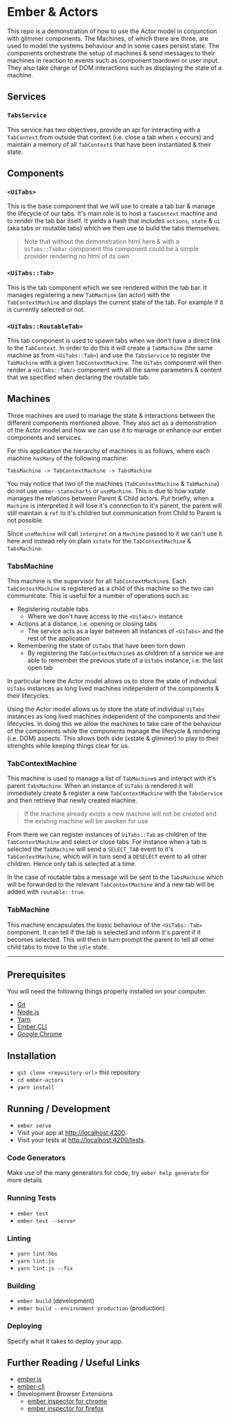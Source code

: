 # Ember & Actors

This repo is a demonstration of how to use the Actor model in conjunction with glimmer components. The Machines, of which there are three, are used to model the systems behaviour and in some cases persist state. The components orchestrate the setup of machines & send messages to their machines in reaction to events such as component teardown or user input. They also take charge of DOM interactions such as displaying the state of a machine.

## Services

### `TabsService`

This service has two objectives, provide an api for interacting with a `TabContext` from outside that context (i.e. close a tab when `x` occurs) and maintain a memory of all `TabContext`s that have been instantiated & their state.

## Components

### `<UiTabs>`

This is the base component that we will use to create a tab bar & manage the lifecycle of our tabs. It's main role is to host a `TabContext` machine and to render the tab bar itself. It yields a hash that includes `actions`, `state` & `ui` (aka tabs or routable tabs) which we then use to build the tabs themselves.

> Note that without the demonstration html here & with a `UiTabs::TabBar` component this component could be a simple provider rendering no html of its own

### `<UiTabs::Tab>`

This is the tab component which we see rendered within the tab bar. It manages registering a new `TabMachine` (an actor) with the `TabContextMachine` and displays the current state of the tab. For example if it is currently selected or not.

### `<UiTabs::RoutableTab>`

This tab component is used to spawn tabs when we don't have a direct link to the `TabContext`. In order to do this it will create a `TabMachine` (the same machine as from `<UiTabs::Tab>`) and use the `TabsService` to register the `TabMachine` with a given `TabContextMachine`. The `UiTabs` component will then render a `<UiTabs::Tab/>` component with all the same parameters & content that we specified when declaring the routable tab.

## Machines

Three machines are used to manage the state & interactions between the different components mentioned above. They also act as a demonstration of the Actor model and how we can use it to manage or enhance our ember components and services.

For this application the hierarchy of machines is as follows, where each machine `hasMany` of the following machine:

```
TabsMachine -> TabContextMachine -> TabsMachine
```

You may notice that two of the machines (`TabContextMachine` & `TabMachine`) do not use `ember-statecharts` or `useMachine`. This is due to how xstate manages the relations between Parent & Child actors. Put briefly, when a `Machine` is interpreted it will lose it's connection to it's parent, the parent will still maintain a `ref` to it's children but communication from Child to Parent is not possible.

Since `useMachine` will call `interpret` on a `Machine` passed to it we can't use it here and instead rely on plain `xstate` for the `TabContextMachine` & `TabsMachine`.

### TabsMachine

This machine is the supervisor for all `TabContextMachine`s. Each `TabContextMachine` is registered as a child of this machine so the two can communicate. This is useful for a number of operations such as:

- Registering routable tabs
  - Where we don't have access to the `<UiTabs/>` instance
- Actions at a distance, i.e. opening or closing tabs
  - The service acts as a layer between all instances of `<UiTabs>` and the rest of the application
- Remembering the state of `UiTabs` that have been torn down
  - By registering the `TabContextMachine`s as children of a service we are able to remember the previous state of a `UiTabs` instance, i.e. the last open tab

In particular here the Actor model allows us to store the state of individual `UiTabs` instances as long lived machines independent of the components & their lifecycles.

Using the Actor model allows us to store the state of individual `UiTabs` instances as long lived machines independent of the components and their lifecycles. In doing this we allow the machines to take care of the behaviour of the components while the components manage the lifecycle & rendering (i.e. DOM) aspects. This allows both side (xstate & glimmer) to play to their strenghts while keeping things clear for us.

### TabContextMachine

This machine is used to manage a list of `TabMachine`s and interact with it's parent `TabsMachine`. When an instance of `UiTabs` is rendered it will immediately create & register a new `TabContextMachine` with the `TabsService` and then retrieve that newly created machine.

> If the machine already exists a new machine will not be created and the existing machine will be awoken for use

From there we can register instances of `UiTabs::Tab` as children of the `TabContextMachine` and select or close tabs. For instance when a tab is selected the `TabMachine` will send a `SELECT_TAB` event to it's `TabContextMachine`, which will in turn send a `DESELECT` event to all other children. Hence only tab is selected at a time.

In the case of routable tabs a message will be sent to the `TabsMachine` which will be forwarded to the relevant `TabContextMachine` and a new tab will be added with `routable: true`.

### TabMachine

This machine encapsulates the basic behaviour of the `<UiTabs::Tab>` component. It can tell if the tab is selected and inform it's parent if it becomes selected. This will then in turn prompt the parent to tell all other child tabs to move to the `idle` state.

---

## Prerequisites

You will need the following things properly installed on your computer.

- [Git](https://git-scm.com/)
- [Node.js](https://nodejs.org/)
- [Yarn](https://yarnpkg.com/)
- [Ember CLI](https://ember-cli.com/)
- [Google Chrome](https://google.com/chrome/)

## Installation

- `git clone <repository-url>` this repository
- `cd ember-actors`
- `yarn install`

## Running / Development

- `ember serve`
- Visit your app at [http://localhost:4200](http://localhost:4200).
- Visit your tests at [http://localhost:4200/tests](http://localhost:4200/tests).

### Code Generators

Make use of the many generators for code, try `ember help generate` for more details

### Running Tests

- `ember test`
- `ember test --server`

### Linting

- `yarn lint:hbs`
- `yarn lint:js`
- `yarn lint:js --fix`

### Building

- `ember build` (development)
- `ember build --environment production` (production)

### Deploying

Specify what it takes to deploy your app.

## Further Reading / Useful Links

- [ember.js](https://emberjs.com/)
- [ember-cli](https://ember-cli.com/)
- Development Browser Extensions
  - [ember inspector for chrome](https://chrome.google.com/webstore/detail/ember-inspector/bmdblncegkenkacieihfhpjfppoconhi)
  - [ember inspector for firefox](https://addons.mozilla.org/en-US/firefox/addon/ember-inspector/)
